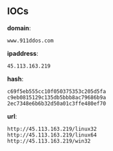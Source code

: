 
## IOCs

__domain__:

```text
www.911ddos.com
```
__ipaddress__:

```text
45.113.163.219
```
__hash__:

```text
c69f5eb555cc10f050375353c205d5fa
c9eb0815129c135db5bbb8ac79686b9a
2ec7348e6b6b32d50a01c3ffe480ef70
```
__url__:

```text
http://45.113.163.219/linux32
http://45.113.163.219/linux64
http://45.113.163.219/win32
```